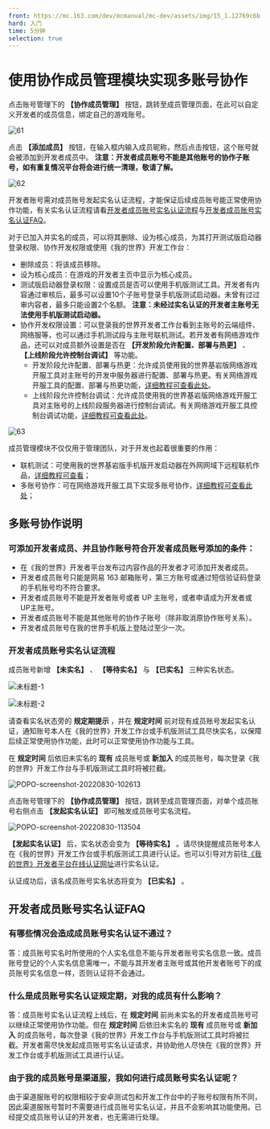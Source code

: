 ```yaml
---
front: https://mc.163.com/dev/mcmanual/mc-dev/assets/img/15_1.12769c6b.jpg
hard: 入门
time: 5分钟
selection: true
---
```


# 使用协作成员管理模块实现多账号协作

点击账号管理下的 **【协作成员管理】** 按钮，跳转至成员管理页面，在此可以自定义开发者的成员信息，绑定自己的游戏账号。

![61](./images/15_1.jpg)

点击 **【添加成员】** 按钮，在输入框内输入成员昵称，然后点击按钮，这个账号就会被添加到开发者成员中。 **注意：开发者成员账号不能是其他账号的协作子账号，如有重复情况平台将会进行统一清理，敬请了解。**

![62](./images/15_2.jpg)

开发者账号需对成员账号发起实名认证流程，才能保证后续成员账号能正常使用协作功能，有关实名认证流程请看[开发者成员账号实名认证流程](#开发者成员账号实名认证流程)与[开发者成员账号实名认证FAQ](#开发者成员账号实名认证FAQ)。

对于已加入并实名的成员，可以将其删除、设为核心成员，为其打开测试版启动器登录权限、协作开发权限或使用《我的世界》开发工作台：

- 删除成员：将该成员移除。
- 设为核心成员：在游戏的开发者主页中显示为核心成员。
- 测试版启动器登录权限：设置成员是否可以使用手机版测试工具。开发者有内容通过审核后，最多可以设置10个子账号登录手机版测试启动器。未曾有过过审内容者，最多只能设置2个名额。 **注意：未经过实名认证的开发者主账号无法使用手机版测试启动器。**
- 协作开发权限设置：可以登录我的世界开发者工作台看到主账号的云端组件、网络服等，也可以通过手机测试段与主账号联机测试。若开发者有网络游戏作品，还可以对成员额外设置是否在 **【开发阶段允许配置、部署与热更】** 、 **【上线阶段允许控制台调试】** 等功能。
  - 开发阶段允许配置、部署与热更：允许成员使用我的世界基岩版网络游戏开服工具对主账号的开发中服务器进行配置、部署与热更。有关网络游戏开服工具的配置、部署与热更功能，[详细教程可查看此处](../27-网络游戏/课程2：Apollo基础知识/第4节：部署.html#部署)。
  - 上线阶段允许控制台调试：允许成员使用我的世界基岩版网络游戏开服工具对主账号的上线阶段服务器进行控制台调试。有关网络游戏开服工具控制台调试功能，[详细教程可查看此处](../27-网络游戏/课程7：开发技巧/第3节：控制台调试.html)。

![63](./images/15_3.jpg)

成员管理模块不仅仅用于管理团队，对于开发也起着很重要的作用：

- 联机测试：可使用我的世界基岩版手机版开发启动器在外网网域下远程联机作品，<a href="../../mconline/100-历史归档教程/10-addon教程/第18章：打包导出你的作品/课程03.在手机和电脑上测试你的作品.html#使用开发者子母账号在手机测试端上联机" rel="noopenner">详细教程可查看</a>；
- 多账号协作：可在网络游戏开服工具下实现多账号协作，[详细教程可查看此处](../27-网络游戏/课程1：成为Apollo服主及相关准备/第7节：McStudio多账号协作.md)；



## 多账号协作说明

### 可添加开发者成员、并且协作账号符合开发者成员账号添加的条件：

- 在《我的世界》开发者平台发布过内容作品的开发者才可添加开发者成员。
- 开发者成员账号只能是网易 163 邮箱账号，第三方账号或通过短信验证码登录的手机账号均不符合要求。
- 开发者成员账号不能是开发者账号或者 UP 主账号，或者申请成为开发者或UP主账号。
- 开发者成员账号不能是其他账号的协作子账号（除非取消原协作账号关系）。
- 开发者成员账号在我的世界手机版上登陆过至少一次。



### 开发者成员账号实名认证流程

成员账号新增 **【未实名】** 、 **【等待实名】** 与 **【已实名】** 三种实名状态。

![未标题-1](./images/15_4.png)

![未标题-2](./images/15_5.png)

请查看实名状态旁的 **规定期提示** ，并在 **规定时间** 前对现有成员账号发起实名认证，通知账号本人在《我的世界》开发工作台或手机版测试工具尽快实名，以保障后续正常使用协作功能，此时可以正常使用协作功能与工具。

在 **规定时间** 后依旧未实名的 **现有** 成员账号或 **新加入** 的成员账号，每次登录《我的世界》开发工作台与手机版测试工具时将被拦截。

![POPO-screenshot-20220830-102613](./images/15_6.png)

点击账号管理下的 **【协作成员管理】** 按钮，跳转至成员管理页面，对单个成员账号右侧点击 **【发起实名认证】** 即可触发成员账号实名流程。

![POPO-screenshot-20220830-113504](./images/15_7.png)

**【发起实名认证】** 后，实名状态会变为 **【等待实名】** 。请尽快提醒成员账号本人在《我的世界》开发工作台或手机版测试工具进行认证。也可以引导对方前往[《我的世界》开发者平台在线认证网址](https://mcdev.webapp.163.com/#/subAccountAuth)进行实名认证。

认证成功后，该名成员账号实名状态将变为 **【已实名】** 。



## 开发者成员账号实名认证FAQ

### 有哪些情况会造成成员账号实名认证不通过？

答：成员账号实名时所使用的个人实名信息不能与开发者账号实名信息一致。成员账号登记的个人实名信息需唯一，不能与其开发者主账号或其他开发者账号下的成员账号实名信息一样，否则认证将不会通过。

### 什么是成员账号实名认证规定期，对我的成员有什么影响？

答：成员账号实名认证流程上线后，在 **规定时间** 前尚未实名的开发者成员账号可以继续正常使用协作功能。但在 **规定时间** 后依旧未实名的 **现有** 成员账号或 **新加入** 的成员账号，每次登录《我的世界》开发工作台与手机版测试工具时将被拦截。开发者需尽快发起成员账号实名认证请求，并协助他人尽快在《我的世界》开发工作台或手机版测试工具进行认证。

### 由于我的成员账号是渠道服，我如何进行成员账号实名认证呢？

由于渠道服账号的权限相较于安卓测试包和开发工作台中的子账号权限有所不同，因此渠道服账号暂时不需要进行成员账号实名认证，并且不会影响其功能使用。已经提交成员账号认证的开发者，也无需进行处理。
